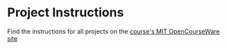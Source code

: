 # Project Instructions

Find the instructions for all projects on the [course's MIT OpenCourseWare site](
https://ocw.mit.edu/courses/6-001-structure-and-interpretation-of-computer-programs-spring-2005/pages/projects/)